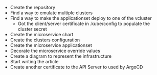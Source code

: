 - Create the repository
- Find a way to emulate multiple clusters
- Find a way to make the applicationset deploy to one of the vcluster
  - Got the client/server certificate in .kube/config to populate the cluster secret
- Create the microservice chart
- Create the clusters configuration
- Create the microservice applicationset
- Decorate the microservice override values
- Create a diagram to represent the infrastructure
- Start writing the article
- Create another certificate to the API Server to used by ArgoCD
